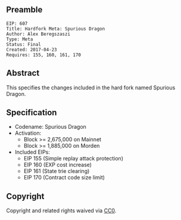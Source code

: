 ## Preamble

    EIP: 607
    Title: Hardfork Meta: Spurious Dragon
    Author: Alex Beregszaszi
    Type: Meta
    Status: Final
    Created: 2017-04-23
    Requires: 155, 160, 161, 170

## Abstract

This specifies the changes included in the hard fork named Spurious Dragon.

## Specification

- Codename: Spurious Dragon
- Activation:
  - Block >= 2,675,000 on Mainnet
  - Block >= 1,885,000 on Morden
- Included EIPs:
  - EIP 155 (Simple replay attack protection)
  - EIP 160 (EXP cost increase)
  - EIP 161 (State trie clearing)
  - EIP 170 (Contract code size limit)

## Copyright

Copyright and related rights waived via [CC0](https://creativecommons.org/publicdomain/zero/1.0/).
